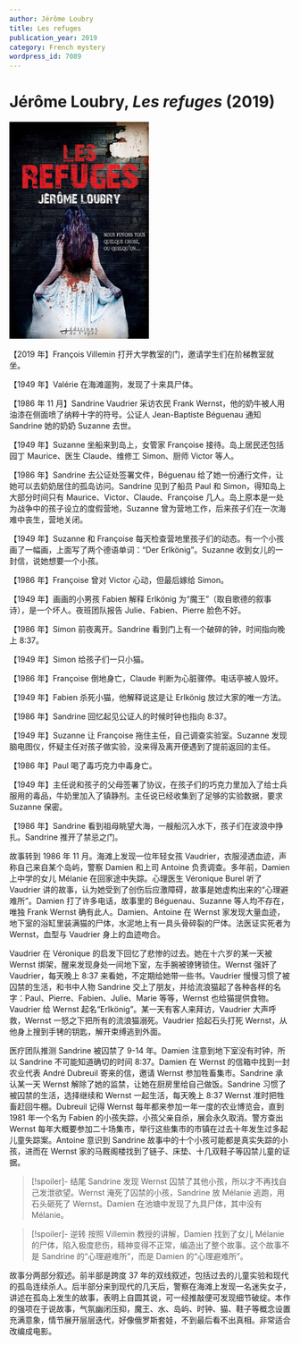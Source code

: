 ```yaml
---
author: Jérôme Loubry
title: Les refuges
publication_year: 2019
category: French mystery
wordpress_id: 7089
---
```


# Jérôme Loubry, <i>Les refuges</i> (2019)

<img src=images/2019_cover.jpg width=250/>

【2019 年】François Villemin 打开大学教室的门，邀请学生们在阶梯教室就坐。 

【1949 年】Valérie 在海滩遛狗，发现了十来具尸体。

【1986 年 11 月】Sandrine Vaudrier 采访农民 Frank Wernst，他的奶牛被人用油漆在侧面喷了纳粹十字的符号。公证人 Jean-Baptiste Béguenau 通知 Sandrine 她的奶奶 Suzanne 去世。

【1949 年】Suzanne 坐船来到岛上，女管家 Françoise 接待。岛上居民还包括园丁 Maurice、医生 Claude、维修工 Simon、厨师 Victor 等人。

【1986 年】Sandrine 去公证处签署文件，Béguenau 给了她一份通行文件，让她可以去奶奶居住的孤岛访问。Sandrine 见到了船员 Paul 和 Simon，得知岛上大部分时间只有 Maurice、Victor、Claude、Françoise 几人。岛上原本是一处为战争中的孩子设立的度假营地，Suzanne 曾为营地工作，后来孩子们在一次海难中丧生，营地关闭。

【1949 年】Suzanne 和 Françoise 每天检查营地里孩子们的动态。有一个小孩画了一幅画，上面写了两个德语单词：“Der Erlkönig”。Suzanne 收到女儿的一封信，说她想要一个小孩。

【1986 年】Françoise 曾对 Victor 心动，但最后嫁给 Simon。

【1949 年】画画的小男孩 Fabien 解释 Erlkönig 为“魔王”（取自歌德的叙事诗），是一个坏人。夜班团队报告 Julie、Fabien、Pierre 脸色不好。

【1986 年】Simon 前夜离开。Sandrine 看到门上有一个破碎的钟，时间指向晚上 8:37。

【1949 年】Simon 给孩子们一只小猫。

【1986 年】Françoise 倒地身亡，Claude 判断为心脏骤停。电话亭被人毁坏。

【1949 年】Fabien 杀死小猫，他解释说这是让 Erlkönig 放过大家的唯一方法。

【1986 年】Sandrine 回忆起见公证人的时候时钟也指向 8:37。

【1949 年】Suzanne 让 Françoise 拖住主任，自己调查实验室。Suzanne 发现脑电图仪，怀疑主任对孩子做实验，没来得及离开便遇到了提前返回的主任。

【1986 年】Paul 喝了毒巧克力中毒身亡。

【1949 年】主任说和孩子的父母签署了协议，在孩子们的巧克力里加入了给士兵服用的毒品，牛奶里加入了镇静剂。主任说已经收集到了足够的实验数据，要求 Suzanne 保密。

【1986 年】Sandrine 看到祖母眺望大海，一艘船沉入水下，孩子们在波浪中挣扎。Sandrine 推开了禁忌之门。

故事转到 1986 年 11 月。海滩上发现一位年轻女孩 Vaudrier，衣服浸透血迹，声称自己来自某个岛屿，警察 Damien 和上司 Antoine 负责调查。多年前，Damien 上中学的女儿 Mélanie 在回家途中失踪。心理医生 Véronique Burel 听了 Vaudrier 讲的故事，认为她受到了创伤后应激障碍，故事是她虚构出来的“心理避难所”。Damien 打了许多电话，故事里的 Béguenau、Suzanne 等人均不存在，唯独 Frank Wernst 确有此人。Damien、Antoine 在 Wernst 家发现大量血迹，地下室的浴缸里装满猫的尸体，水泥地上有一具头骨碎裂的尸体。法医证实死者为 Wernst，血型与 Vaudrier 身上的血迹吻合。

Vaudrier 在 Véronique 的启发下回忆了悲惨的过去。她在十六岁的某一天被 Wernst 绑架，醒来发现身处一间地下室，左手腕被镣铐锁住。Wernst 强奸了 Vaudrier，每天晚上 8:37 来看她，不定期给她带一些书。Vaudrier 慢慢习惯了被囚禁的生活，和书中人物 Sandrine 交上了朋友，并给流浪猫起了各种各样的名字：Paul、Pierre、Fabien、Julie、Marie 等等，Wernst 也给猫提供食物。Vaudrier 给 Wernst 起名“Erlkönig”。某一天有客人来拜访，Vaudrier 大声呼救，Wernst 一怒之下把所有的流浪猫溺死。Vaudrier 拾起石头打死 Wernst，从他身上搜到手铐的钥匙，解开束缚逃到外面。

医疗团队推测 Sandrine 被囚禁了 9-14 年。Damien 注意到地下室没有时钟，所以 Sandrine 不可能知道确切的时间 8:37。Damien 在 Wernst 的信箱中找到一封农业代表 André Dubreuil 寄来的信，邀请 Wernst 参加牲畜集市。Sandrine 承认某一天 Wernst 解除了她的监禁，让她在厨房里给自己做饭。Sandrine 习惯了被囚禁的生活，选择继续和 Wernst 一起生活，每天晚上 8:37 Wernst 准时把牲畜赶回牛棚。Dubreuil 记得 Wernst 每年都来参加一年一度的农业博览会，直到 1981 年一个名为 Fabien 的小孩失踪，小孩父亲自杀，展会永久取消。警方查出 Wernst 每年大概要参加二十场集市，举行这些集市的市镇在过去十年发生过多起儿童失踪案。Antoine 意识到 Sandrine 故事中的十个小孩可能都是真实失踪的小孩，进而在 Wernst 家的马厩阁楼找到了链子、床垫、十几双鞋子等囚禁儿童的证据。

> [!spoiler]- 结尾
> Sandrine 发现 Wernst 囚禁了其他小孩，所以才不再找自己发泄欲望。Wernst 淹死了囚禁的小孩，Sandrine 放 Mélanie 逃跑，用石头砸死了 Wernst。Damien 在池塘中发现了九具尸体，其中没有 Mélanie。

> [!spoiler]- 逆转
> 按照 Villemin 教授的讲解，Damien 找到了女儿 Mélanie 的尸体，陷入极度悲伤，精神变得不正常，编造出了整个故事。这个故事不是 Sandrine 的“心理避难所”，而是 Damien 的“心理避难所”。

故事分两部分叙述。前半部是跨度 37 年的双线叙述，包括过去的儿童实验和现代的孤岛连续杀人。后半部分来到现代的几天后，警察在海滩上发现一名迷失女子，讲述在孤岛上发生的故事，表明上自圆其说，可一经推敲便可发现细节破绽。本作的强项在于说故事，气氛幽闭压抑，魔王、水、岛屿、时钟、猫、鞋子等概念设置充满意象，情节展开层层迭代，好像俄罗斯套娃，不到最后看不出真相。非常适合改编成电影。